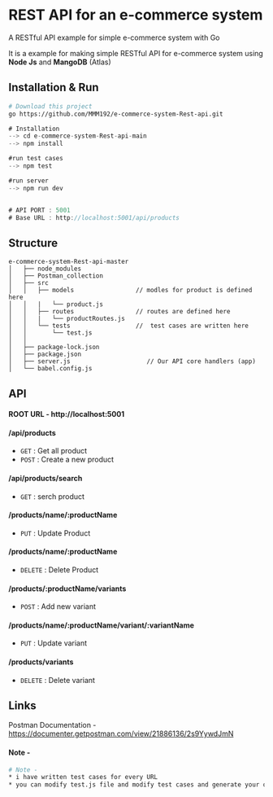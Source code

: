 #  REST API for an e-commerce system
A RESTful API example for simple  e-commerce system  with Go

It is a example for making simple RESTful API for e-commerce system using **Node Js**  and **MangoDB** (Atlas)

## Installation & Run
```bash
# Download this project
go https://github.com/MMM192/e-commerce-system-Rest-api.git
```


```go
# Installation
--> cd e-commerce-system-Rest-api-main
--> npm install

#run test cases
--> npm test

#run server
--> npm run dev


# API PORT : 5001
# Base URL : http://localhost:5001/api/products
```


## Structure
```
e-commerce-system-Rest-api-master
│   ├── node_modules
│   ├── Postman_collection
│   ├── src                        
│   │   ├── models                 // modles for product is defined here
│   │   |   └── product.js
│   │   ├── routes                 // routes are defined here 
│   │   |   └── productRoutes.js            
│   │   └── tests                  //  test cases are written here 
│   │       └── test.js              
│   │           
│   ├── package-lock.json
│   ├── package.json
│   ├── server.js                     // Our API core handlers (app)
│   └── babel.config.js       
```

## API 
#### ROOT URL - http://localhost:5001

#### /api/products
* `GET` : Get all product
* `POST` : Create a new product

#### /api/products/search
* `GET` : serch product 
 

#### /products/name/:productName
* `PUT` : Update Product
 
#### /products/name/:productName
* `DELETE` : Delete Product

#### /products/:productName/variants
* `POST` : Add new variant


#### /products/name/:productName/variant/:variantName
* `PUT` : Update variant

#### /products/variants
* `DELETE` : Delete variant

## Links
Postman Documentation  -  https://documenter.getpostman.com/view/21886136/2s9YywdJmN


#### Note -
```bash
# Note -
* i have written test cases for every URL 
* you can modify test.js file and modify test cases and generate your own test cases
```


 
